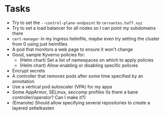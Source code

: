 # Tasks
* Try to set the `--control-plane-endpoint` to `cervantes.haff.xyz`
* Try to set a load balancer for all nodes so I can point my subdomains there
* `cert-manager` in my ingress helmfile, maybe even try setting the cluster from 0 using just helmfiles
* A pod that monitors a web page to ensure it won't change
* Good, sample Kyverno policies for:
  * (Helm chart) Set a list of namespaces on which to apply policies
  * (Helm chart) Allow enabling or disabling specific policies
* Encrypt secrets
* A controller that removes pods after some time specified by an annotation
* Use a vertical pod autoscaler (VPA) for my apps
* Some AppArmor, SELinux, seccomp profiles (Is there a bane controller/operator? Can I make it?)
* (Emanote) Should allow specifying several repositories to create a layered zettelkasten
